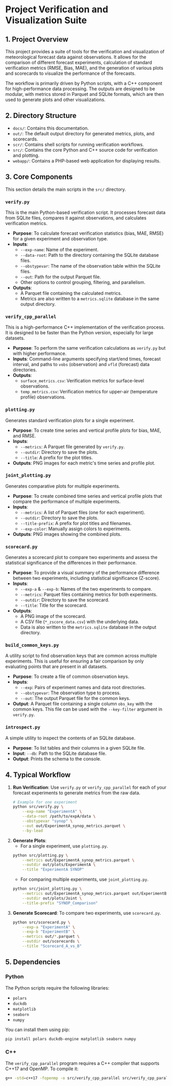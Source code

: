 # Project Verification and Visualization Suite

## 1. Project Overview

This project provides a suite of tools for the verification and visualization of meteorological forecast data against observations. It allows for the comparison of different forecast experiments, calculation of standard verification metrics (RMSE, Bias, MAE), and the generation of various plots and scorecards to visualize the performance of the forecasts.

The workflow is primarily driven by Python scripts, with a C++ component for high-performance data processing. The outputs are designed to be modular, with metrics stored in Parquet and SQLite formats, which are then used to generate plots and other visualizations.

## 2. Directory Structure

-   `docs/`: Contains this documentation.
-   `out/`: The default output directory for generated metrics, plots, and scorecards.
-   `scr/`: Contains shell scripts for running verification workflows.
-   `src/`: Contains the core Python and C++ source code for verification and plotting.
-   `webapp/`: Contains a PHP-based web application for displaying results.

## 3. Core Components

This section details the main scripts in the `src/` directory.

### `verify.py`

This is the main Python-based verification script. It processes forecast data from SQLite files, compares it against observations, and calculates verification metrics.

-   **Purpose**: To calculate forecast verification statistics (bias, MAE, RMSE) for a given experiment and observation type.
-   **Inputs**:
    -   `--exp-name`: Name of the experiment.
    -   `--data-root`: Path to the directory containing the SQLite database files.
    -   `--obstypevar`: The name of the observation table within the SQLite files.
    -   `--out`: Path for the output Parquet file.
    -   Other options to control grouping, filtering, and parallelism.
-   **Outputs**:
    -   A Parquet file containing the calculated metrics.
    -   Metrics are also written to a `metrics.sqlite` database in the same output directory.

### `verify_cpp_parallel`

This is a high-performance C++ implementation of the verification process. It is designed to be faster than the Python version, especially for large datasets.

-   **Purpose**: To perform the same verification calculations as `verify.py` but with higher performance.
-   **Inputs**: Command-line arguments specifying start/end times, forecast interval, and paths to `vobs` (observation) and `vfld` (forecast) data directories.
-   **Outputs**:
    -   `surface_metrics.csv`: Verification metrics for surface-level observations.
    -   `temp_metrics.csv`: Verification metrics for upper-air (temperature profile) observations.

### `plotting.py`

Generates standard verification plots for a single experiment.

-   **Purpose**: To create time series and vertical profile plots for bias, MAE, and RMSE.
-   **Inputs**:
    -   `--metrics`: A Parquet file generated by `verify.py`.
    -   `--outdir`: Directory to save the plots.
    -   `--title`: A prefix for the plot titles.
-   **Outputs**: PNG images for each metric's time series and profile plot.

### `joint_plotting.py`

Generates comparative plots for multiple experiments.

-   **Purpose**: To create combined time series and vertical profile plots that compare the performance of multiple experiments.
-   **Inputs**:
    -   `--metrics`: A list of Parquet files (one for each experiment).
    -   `--outdir`: Directory to save the plots.
    -   `--title-prefix`: A prefix for plot titles and filenames.
    -   `--exp-color`: Manually assign colors to experiments.
-   **Outputs**: PNG images showing the combined plots.

### `scorecard.py`

Generates a scorecard plot to compare two experiments and assess the statistical significance of the differences in their performance.

-   **Purpose**: To provide a visual summary of the performance difference between two experiments, including statistical significance (Z-score).
-   **Inputs**:
    -   `--exp-a` & `--exp-b`: Names of the two experiments to compare.
    -   `--metrics`: Parquet files containing metrics for both experiments.
    -   `--outdir`: Directory to save the scorecard.
    -   `--title`: Title for the scorecard.
-   **Outputs**:
    -   A PNG image of the scorecard.
    -   A CSV file (`*_zscore_data.csv`) with the underlying data.
    -   Data is also written to the `metrics.sqlite` database in the output directory.

### `build_common_keys.py`

A utility script to find observation keys that are common across multiple experiments. This is useful for ensuring a fair comparison by only evaluating points that are present in all datasets.

-   **Purpose**: To create a file of common observation keys.
-   **Inputs**:
    -   `--exp`: Pairs of experiment names and data root directories.
    -   `--obstypevar`: The observation type to process.
    -   `--out`: The output Parquet file for the common keys.
-   **Output**: A Parquet file containing a single column `obs_key` with the common keys. This file can be used with the `--key-filter` argument in `verify.py`.

### `introspect.py`

A simple utility to inspect the contents of an SQLite database.

-   **Purpose**: To list tables and their columns in a given SQLite file.
-   **Input**: `--db`: Path to the SQLite database file.
-   **Output**: Prints the schema to the console.

## 4. Typical Workflow

1.  **Run Verification**: Use `verify.py` or `verify_cpp_parallel` for each of your forecast experiments to generate metrics from the raw data.
    ```bash
    # Example for one experiment
    python src/verify.py \
        --exp-name "ExperimentA" \
        --data-root /path/to/expA/data \
        --obstypevar "synop" \
        --out out/ExperimentA_synop_metrics.parquet \
        --by-lead
    ```
2.  **Generate Plots**:
    -   For a single experiment, use `plotting.py`.
      ```bash
      python src/plotting.py \
          --metrics out/ExperimentA_synop_metrics.parquet \
          --outdir out/plots/ExperimentA \
          --title "ExperimentA SYNOP"
      ```
    -   For comparing multiple experiments, use `joint_plotting.py`.
      ```bash
      python src/joint_plotting.py \
          --metrics out/ExperimentA_synop_metrics.parquet out/ExperimentB_synop_metrics.parquet \
          --outdir out/plots/Joint \
          --title-prefix "SYNOP_Comparison"
      ```
3.  **Generate Scorecard**: To compare two experiments, use `scorecard.py`.
    ```bash
    python src/scorecard.py \
        --exp-a "ExperimentA" \
        --exp-b "ExperimentB" \
        --metrics out/*.parquet \
        --outdir out/scorecards \
        --title "Scorecard_A_vs_B"
    ```

## 5. Dependencies

### Python

The Python scripts require the following libraries:
-   `polars`
-   `duckdb`
-   `matplotlib`
-   `seaborn`
-   `numpy`

You can install them using pip:
```bash
pip install polars duckdb-engine matplotlib seaborn numpy
```

### C++

The `verify_cpp_parallel` program requires a C++ compiler that supports C++17 and OpenMP. To compile it:
```bash
g++ -std=c++17 -fopenmp -o src/verify_cpp_parallel src/verify_cpp_parallel.cpp
```
